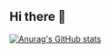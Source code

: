## Hi there 👋

[![Anurag's GitHub stats](https://github-readme-stats.vercel.app/api?username=asousadevshow_icons=true)](https://github.com/anuraghazra/github-readme-stats)
